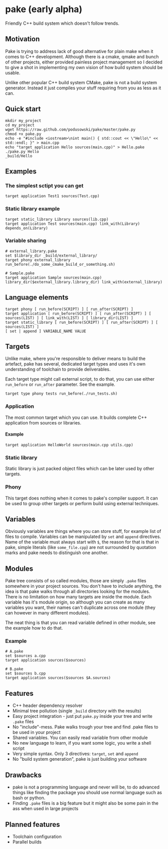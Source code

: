 pake (early alpha)
====
Friendly C++ build system which doesn't follow trends.


## Motivation
Pake is trying to address lack of good alternative for plain make when it comes to C++ development. Although there is a cmake, qmake and bunch of other projects, either provided painless project management so I decided to give a shot in implementing my own vision of how build system should be usable.

Unlike other popular C++ build system CMake, pake is not a build system generator. Instead it just compiles your stuff requiring from you as less as it can.


## Quick start
```
mkdir my_project
cd my_project
wget https://raw.github.com/podusowski/pake/master/pake.py
chmod +x pake.py
echo -e "#include <iostream>\nint main() { std::cout << \"Hello\" << std::endl; }" > main.cpp
echo "target application Hello sources(main.cpp)" > Hello.pake
./pake.py Hello
_build/Hello
```


## Examples


### The simplest sctipt you can get
```
target application Test1 sources(Test.cpp)
```


### Static library example

```
target static_library Library sources(lib.cpp)
target application Test sources(main.cpp) link_with(Library) depends_on(Library)
```


### Variable sharing

```
# external_library.pake
set $library_dir _build/external_library/
target phony external_library run_before(./do_some_cmake_build_or_something.sh)
```
```
# Sample.pake
target application Sample sources(main.cpp) library_dir($external_library.library_dir) link_with(external_library)
```


## Language elements

```
target phony [ run_before(SCRIPT) ] [ run_after(SCRIPT) ]
target application [ run_before(SCRIPT) ] [ run_after(SCRIPT) ] [ sources(LIST) ] [ link_with(LIST) ] [ library_dir(LIST) ]
target static_library [ run_before(SCRIPT) ] [ run_after(SCRIPT) ] [ sources(LIST) ]
[ set | append ] VARIABLE_NAME VALUE
```


## Targets

Unlike make, where you're responsible to deliver means to build the artefact, pake has several, dedicated target types and uses it's own understanding of toolchain to provide deliverables.

Each target type might call external script, to do that, you can use either `run_before` or `run_after` parameter. See the example.

```
target type phony tests run_before(./run_tests.sh)
```

### Application
The most common target which you can use. It builds complete C++ application from sources or libraries.

#### Example

```
target application HelloWorld sources(main.cpp utils.cpp)
```

### Static library
Static library is just packed object files which can be later used by other targets.


### Phony
This target does nothing when it comes to pake's compiler support. It can be used to group other targets or perform build using external techniques.

## Variables

Obviously variables are things where you can store stuff, for example list of files to compile. Variables can be manipulated by `set` and `append` directives. Name of the variable must always start with `$`, the reason for that is that in pake, simple literals (like `some_file.cpp`) are not surrounded by quotation marks and pake needs to distinguish one another.

## Modules

Pake tree consists of so called modules, those are simply `.pake` files somewhere in your project sources. You don't have to include anything, the idea is that pake walks through all directories looking for the modules. There is no limitation on how many targets are inside the module. Each variable has it's module origin, so although you can create as many variables you want, their names can't duplicate across one module (they can however in many different modules).

The neat thing is that you can read variable defined in other module, see the example how to do that.

### Example

```
# A.pake
set $sources a.cpp
target application sources($sources)
```

```
# B.pake
set $sources b.cpp
target application sources($sources $A.sources)
```


## Features

 * C++ header dependency resolver
 * Minimal tree pollution (single `_build` directory with the results)
 * Easy project integration - just put `pake.py` inside your tree and write `.pake` files
 * No "include"-mess. Pake walks trough your tree and find .pake files to be used in your project
 * Shared variables. You can easily read variable from other module
 * No new language to learn, if you want some logic, you write a shell script
 * Very simple syntax. Only 3 directives: `target`, `set` and `append`
 * No "build system generation", pake is just building your software


## Drawbacks

 * pake is not a programming language and never will be, to do advanced things like finding the package you should use normal language such as bash or python.
 * Finding `.pake` files is a big feature but it might also be some pain in the ass when used in large projects


## Planned features

 * Toolchain configuration
 * Parallel builds

